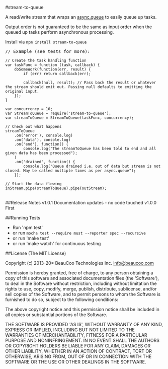 #stream-to-queue

A read/write stream that wraps an [async.queue](https://github.com/caolan/async/#queue) to easily queue up tasks.

Output order is not guaranteed to be the same as input order when the queued up tasks perform asynchronous processing.

Install via <code>npm install stream-to-queue</code>

<pre>
// Example (see tests for more):
<code>
// Create the task handling function
var taskFunc = function (task, callback) {
    doSomeWork(function(err, result) {
        if (err) return callback(err);

        callback(null, result); // Pass back the result or whatever the stream should emit out. Passing null defaults to emitting the original input.
    });
}

var concurrency = 10;
var StreamToQueue = require('stream-to-queue');
var streamToQueue = StreamToQueue(taskFunc, concurrency);

// Check out what happens
streamToQueue
    .on('error'), console.log)
    .on('data'), console.log)
    .on('end'), function() {
        console.log("The streamToQueue has been told to end and all given data has been processed");
    )
    .on('drained', function() {
        console.log("Queue drained i.e. out of data but stream is not closed. May be called multiple times as per async.queue");
    });

// Start the data flowing
inStream.pipe(streamToQueue).pipe(outStream);
</code>
</pre>


##Release Notes
v1.0.1 Documentation updates - no code touched
v1.0.0 First

##Running Tests

* Run 'npm test'
* or run `mocha test --require must --reporter spec --recursive`
* or run 'make test'
* or run 'make watch' for continuous testing

##License
(The MIT License)

Copyright (c) 2013-20* BeauCoo Technologies Inc. <info@beaucoo.com>

Permission is hereby granted, free of charge, to any person obtaining a copy of this software and associated documentation files (the 'Software'), to deal in the Software without restriction, including without limitation the rights to use, copy, modify, merge, publish, distribute, sublicense, and/or sell copies of the Software, and to permit persons to whom the Software is furnished to do so, subject to the following conditions:

The above copyright notice and this permission notice shall be included in all copies or substantial portions of the Software.

THE SOFTWARE IS PROVIDED 'AS IS', WITHOUT WARRANTY OF ANY KIND, EXPRESS OR IMPLIED, INCLUDING BUT NOT LIMITED TO THE WARRANTIES OF MERCHANTABILITY, FITNESS FOR A PARTICULAR PURPOSE AND NONINFRINGEMENT. IN NO EVENT SHALL THE AUTHORS OR COPYRIGHT HOLDERS BE LIABLE FOR ANY CLAIM, DAMAGES OR OTHER LIABILITY, WHETHER IN AN ACTION OF CONTRACT, TORT OR OTHERWISE, ARISING FROM, OUT OF OR IN CONNECTION WITH THE SOFTWARE OR THE USE OR OTHER DEALINGS IN THE SOFTWARE.

